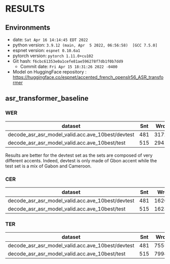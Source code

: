 <!-- Generated by scripts/utils/show_asr_result.sh -->
# RESULTS
## Environments
- date: `Sat Apr 16 14:14:45 EDT 2022`
- python version: `3.9.12 (main, Apr  5 2022, 06:56:58)  [GCC 7.5.0]`
- espnet version: `espnet 0.10.6a1`
- pytorch version: `pytorch 1.11.0+cu102`
- Git hash: `f6cbc61353e0a1cefe81ae596278f7db1f0b7dd9`
  - Commit date: `Fri Apr 15 18:31:26 2022 -0400`
- Model on HuggingFace repository : https://huggingface.co/espnet/accented_french_openslr56_ASR_transformer

## asr_transformer_baseline
### WER

|dataset|Snt|Wrd|Corr|Sub|Del|Ins|Err|S.Err|
|---|---|---|---|---|---|---|---|---|
|decode_asr_asr_model_valid.acc.ave_10best/devtest|481|3172|97.4|1.6|1.0|0.2|2.8|15.0|
|decode_asr_asr_model_valid.acc.ave_10best/test|515|2941|85.2|13.4|1.3|9.1|23.9|58.4|

Results are better for the devtest set as the sets are composed of very different accents. 
Indeed, devtest is only made of Gbon accent while the test set is a mix of Gabon and Cameroon.

### CER

|dataset|Snt|Wrd|Corr|Sub|Del|Ins|Err|S.Err|
|---|---|---|---|---|---|---|---|---|
|decode_asr_asr_model_valid.acc.ave_10best/devtest|481|16205|98.7|0.2|1.1|0.2|1.5|15.0|
|decode_asr_asr_model_valid.acc.ave_10best/test|515|16233|95.8|2.0|2.2|2.1|6.3|58.4|

### TER

|dataset|Snt|Wrd|Corr|Sub|Del|Ins|Err|S.Err|
|---|---|---|---|---|---|---|---|---|
|decode_asr_asr_model_valid.acc.ave_10best/devtest|481|7555|98.1|0.6|1.4|0.3|2.2|15.0|
|decode_asr_asr_model_valid.acc.ave_10best/test|515|7998|88.9|6.7|4.5|1.3|12.4|58.4|

